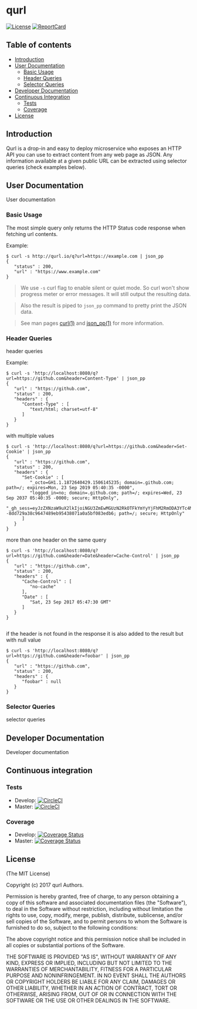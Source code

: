 # qurl

[![License][License-Image]][License-Url]
[![ReportCard][ReportCard-Image]][ReportCard-Url]

## Table of contents

* [Introduction](https://github.com/repejota/qurl#introduction)
* [User Documentation](https://github.com/repejota/qurl#user-documentation)
	* [Basic Usage](https://github.com/repejota/qurl#basic-usage)
	* [Header Queries](https://github.com/repejota/qurl#header-queries)
	* [Selector Queries](https://github.com/repejota/qurl#selector-queries)
* [Developer Documentation](https://github.com/repejota/qurl#developer-documentation)
* [Continuous Integration](https://github.com/repejota/qurl#continuous-integration)
  * [Tests](https://github.com/repejota/qurl#license)
  * [Coverage](https://github.com/repejota/qurl#coverage)
* [License](https://github.com/repejota/qurl#license)

## Introduction

Qurl is a drop-in and easy to deploy microservice who exposes an HTTP API you can use to extract content from any web page as JSON. Any information available at a given public URL can be extracted using selector queries (check examples below).

## User Documentation

User documentation

### Basic Usage

The most simple query only returns the HTTP Status code response when fetching url contents.

Example:

```
$ curl -s http://qurl.io/q?url=https://example.com | json_pp 
{
   "status" : 200,
   "url" : "https://www.example.com"
}
```

> We use `-s` curl flag to enable silent or quiet mode. So curl won't show progress meter or error messages. It will still output the resulting data.

> Also the result is piped to `json_pp` command to pretty print the JSON data.

> See man pages [curl(1)](http://www.manpagez.com/man/1/curl/) and [json_pp(1)](http://www.manpagez.com/man/1/json_pp/) for more information.

### Header Queries

header queries

Example:

```
$ curl -s 'http://localhost:8080/q?url=https://github.com&header=Content-Type' | json_pp
{
   "url" : "https://github.com",
   "status" : 200,
   "headers" : {
      "Content-Type" : [
         "text/html; charset=utf-8"
      ]
   }
}
```

with multiple values

```
$ curl -s 'http://localhost:8080/q?url=https://github.com&header=Set-Cookie' | json_pp
{
   "url" : "https://github.com",
   "status" : 200,
   "headers" : {
      "Set-Cookie" : [
         "_octo=GH1.1.1872640429.1506145235; domain=.github.com; path=/; expires=Mon, 23 Sep 2019 05:40:35 -0000",
         "logged_in=no; domain=.github.com; path=/; expires=Wed, 23 Sep 2037 05:40:35 -0000; secure; HttpOnly",
         "_gh_sess=eyJzZXNzaW9uX2lkIjoiNGU3ZmEwMGUzN2RkOTFkYmYyYjFhM2RmODA3YTc4M2QiLCJsYXN0X3JlYWRfZnJvbV9yZXBsaWNhcyI6MTUwNjE0NTIzNTY2NywiX2NzcmZfdG9rZW4iOiJWMXFCYUlsT1h3YXZTYTErVWJyNCsvRnFFcE5zNVdxUGczUzVKSlo1bTZnPSJ9--8dd729a38c9647489eb95438071a0a5bf083edb6; path=/; secure; HttpOnly"
      ]
   }
}
```

more than one header on the same query

```
$ curl -s 'http://localhost:8080/q?url=https://github.com&header=Date&header=Cache-Control' | json_pp
{
   "url" : "https://github.com",
   "status" : 200,
   "headers" : {
      "Cache-Control" : [
         "no-cache"
      ],
      "Date" : [
         "Sat, 23 Sep 2017 05:47:30 GMT"
      ]
   }
}
 
```

if the header is not found in the response it is also added to the result but with null value

```
$ curl -s 'http://localhost:8080/q?url=https://github.com&header=foobar' | json_pp
{
   "url" : "https://github.com",
   "status" : 200,
   "headers" : {
      "foobar" : null
   }
}
```

### Selector Queries

selector queries

## Developer Documentation

Developer documentation

## Continuous integration

### Tests

* Develop: [![CircleCI](https://circleci.com/gh/repejota/qurl/tree/develop.svg?style=svg)](https://circleci.com/gh/repejota/qurl/tree/develop)
* Master: [![CircleCI](https://circleci.com/gh/repejota/qurl/tree/master.svg?style=svg)](https://circleci.com/gh/repejota/qurl/tree/master)

### Coverage

* Develop: [![Coverage Status](https://coveralls.io/repos/github/repejota/qurl/badge.svg?branch=develop)](https://coveralls.io/github/repejota/qurl?branch=develop)
* Master: [![Coverage Status](https://coveralls.io/repos/github/repejota/qurl/badge.svg?branch=master)](https://coveralls.io/github/repejota/qurl?branch=master)


## License

(The MIT License)

Copyright (c) 2017 qurl Authors.

Permission is hereby granted, free of charge, to any person obtaining a copy
of this software and associated documentation files (the "Software"), to
deal in the Software without restriction, including without limitation the
rights to use, copy, modify, merge, publish, distribute, sublicense, and/or
sell copies of the Software, and to permit persons to whom the Software is
furnished to do so, subject to the following conditions:

The above copyright notice and this permission notice shall be included in
all copies or substantial portions of the Software.

THE SOFTWARE IS PROVIDED "AS IS", WITHOUT WARRANTY OF ANY KIND, EXPRESS OR
IMPLIED, INCLUDING BUT NOT LIMITED TO THE WARRANTIES OF MERCHANTABILITY,
FITNESS FOR A PARTICULAR PURPOSE AND NONINFRINGEMENT. IN NO EVENT SHALL THE
AUTHORS OR COPYRIGHT HOLDERS BE LIABLE FOR ANY CLAIM, DAMAGES OR OTHER
LIABILITY, WHETHER IN AN ACTION OF CONTRACT, TORT OR OTHERWISE, ARISING
FROM, OUT OF OR IN CONNECTION WITH THE SOFTWARE OR THE USE OR OTHER DEALINGS
IN THE SOFTWARE.

[License-Url]: http://opensource.org/licenses/MIT
[License-Image]: https://img.shields.io/badge/License-MIT-blue.svg
[ReportCard-Url]: http://goreportcard.com/report/repejota/qurl
[ReportCard-Image]: http://goreportcard.com/badge/github.com/repejota/qurl